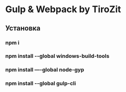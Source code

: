 # Gulp & Webpack by TiroZit  
  
## Установка  
  
### npm i
### npm install --global windows-build-tools
### npm install —-global node-gyp
### npm install --global gulp-cli